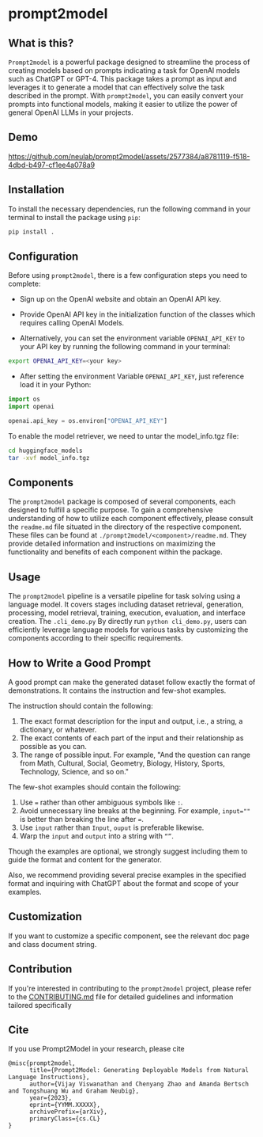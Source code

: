 # prompt2model

## What is this?

`Prompt2model` is a powerful package designed
to streamline the process of creating models
based on prompts indicating a task for OpenAI
models such as ChatGPT
or GPT-4. This package takes a prompt
as input and leverages it to generate a model
that can effectively solve the task described
in the prompt. With `prompt2model`, you can
easily convert your prompts into functional
models, making it easier to utilize the
power of general OpenAI LLMs in your projects.

## Demo
https://github.com/neulab/prompt2model/assets/2577384/a8781119-f518-4dbd-b497-cf1ee4a078a9

## Installation

To install the necessary dependencies,
run the following command in your terminal
to install the package using `pip`:

```bash
pip install .
```

## Configuration

Before using `prompt2model`, there is a
few configuration steps you need to complete:

- Sign up on the OpenAI website and obtain an
OpenAI API key.

- Provide OpenAI API key in the
initialization function of the classes which
requires calling OpenAI Models.

- Alternatively, you can set
the environment variable
`OPENAI_API_KEY` to your API key by running
the following command in your terminal:

```bash
export OPENAI_API_KEY=<your key>
```

- After setting the environment
Variable `OPENAI_API_KEY`, just
reference  load it in your Python:

```python
import os
import openai

openai.api_key = os.environ["OPENAI_API_KEY"]
```

To enable the model retriever, we need to untar the model_info.tgz file:

```bash
cd huggingface_models
tar -xvf model_info.tgz
```

## Components

The `prompt2model` package is composed
of several components, each designed
to fulfill a specific purpose. To gain
a comprehensive understanding of how to
utilize each component effectively,
please consult the `readme.md` file
situated in the directory of the respective
component. These files can be found at
`./prompt2model/<component>/readme.md`.
They provide detailed information and
instructions on maximizing the
functionality and benefits of each
component within the package.

## Usage

The `prompt2model` pipeline is a versatile
pipeline for task solving using a language
model. It covers stages including dataset retrieval,
generation, processing, model retrieval,
training, execution, evaluation, and
interface creation. The
`.cli_demo.py`
By directly run `python cli_demo.py`,
users can efficiently
leverage language models for various tasks
by customizing the components according to
their specific requirements.

## How to Write a Good Prompt

A good prompt can make the generated dataset
follow exactly the format of demonstrations.
It contains the instruction and few-shot examples.

The instruction should contain the following:

1. The exact format description for the input
and output, i.e., a string, a dictionary, or whatever.
2. The exact contents of each part of the
input and their relationship as possible as you can.
3. The range of possible input. For example,
"And the question can range from Math, Cultural,
Social, Geometry, Biology, History, Sports, Technology,
Science, and so on."

The few-shot examples should contain the following:

1. Use `=` rather than other ambiguous symbols like `:`.
2. Avoid unnecessary line breaks at the beginning.
For example, `input=""` is better than breaking
the line after `=`.
3. Use `input` rather than `Input`, `ouput` is
preferable likewise.
4. Warp the `input` and `output` into a string with `“”`.

Though the examples are optional, we strongly
suggest including them to guide the format and
content for the generator.

Also, we recommend providing several precise examples
in the specified format and inquiring with ChatGPT
about the format and scope of your examples.

## Customization

If you want to customize a specific component,
see the relevant doc page and class document string.

## Contribution

If you're interested in contributing
to the `prompt2model` project, please
refer to the [CONTRIBUTING.md](CONTRIBUTING.md)
file for detailed guidelines and
information tailored specifically


## Cite

If you use Prompt2Model in your research, please cite
```
@misc{prompt2model,
      title={Prompt2Model: Generating Deployable Models from Natural Language Instructions}, 
      author={Vijay Viswanathan and Chenyang Zhao and Amanda Bertsch and Tongshuang Wu and Graham Neubig},
      year={2023},
      eprint={YYMM.XXXXX},
      archivePrefix={arXiv},
      primaryClass={cs.CL}
}
```
